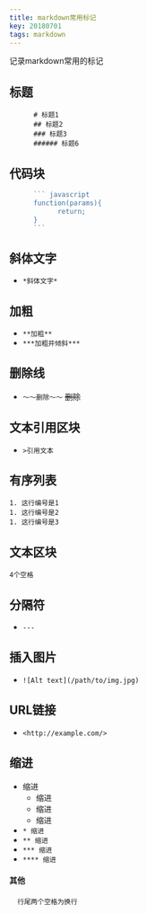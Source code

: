 ```yaml
---
title: markdown常用标记
key: 20180701
tags: markdown
---
```

记录markdown常用的标记
<!--more-->
## 标题
```
      # 标题1
      ## 标题2
      ### 标题3
      ###### 标题6
```
## 代码块
``` javascript
      ``` javascript
      function(params){
            return;
      }
      ```
```  

## 斜体文字
* `*斜体文字*`

## 加粗
* `**加粗**`
* `***加粗并倾斜***`  

## 删除线
* `～～删除～～`
~~删除~~

## 文本引用区块  
* `>引用文本`

## 有序列表  
```text
1. 这行编号是1
1. 这行编号是2
1. 这行编号是3
```

## 文本区块  
    4个空格

## 分隔符  
* `---`

## 插入图片  
* `![Alt text](/path/to/img.jpg)`

## URL链接  
* `<http://example.com/>`

## 缩进  
* 缩进  
  * 缩进  
  * 缩进  
  * 缩进  
* `* 缩进`
* `** 缩进`
* `*** 缩进`
* `**** 缩进`

#### 其他
      行尾两个空格为换行

